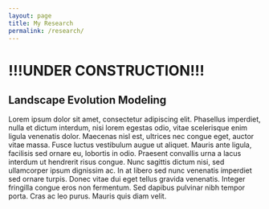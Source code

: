```yaml
---
layout: page
title: My Research
permalink: /research/
---
```

<html>
<head>
<style>
</style>
</head>
<body>
<h1>!!!UNDER CONSTRUCTION!!!</h1>
<h2>Landscape Evolution Modeling</h2>

<p><canvas id="myCanvas" width = "300" height ="300" onmousedown="mouse_down(event)" onmouseup = "mouse_up(event)" onmousemove = "rain_loc(event)" onmouseout = "mouse_up(event)" style="float: right;margin-left:15px;"></canvas>
<script src="/assets/js/lem.js" type="text/javascript"></script>
Lorem ipsum dolor sit amet, consectetur adipiscing elit. Phasellus imperdiet, nulla et dictum interdum, nisi lorem egestas odio, vitae scelerisque enim ligula venenatis dolor. Maecenas nisl est, ultrices nec congue eget, auctor vitae massa. Fusce luctus vestibulum augue ut aliquet. Mauris ante ligula, facilisis sed ornare eu, lobortis in odio. Praesent convallis urna a lacus interdum ut hendrerit risus congue. Nunc sagittis dictum nisi, sed ullamcorper ipsum dignissim ac. In at libero sed nunc venenatis imperdiet sed ornare turpis. Donec vitae dui eget tellus gravida venenatis. Integer fringilla congue eros non fermentum. Sed dapibus pulvinar nibh tempor porta. Cras ac leo purus. Mauris quis diam velit.</p>


<!--
<p><img src="/assets/research/foutput.gif" alt="Drainage Networks" style="width:400px;height:400px;margin-left:15px;float: right">
Lorem ipsum dolor sit amet, consectetur adipiscing elit. Phasellus imperdiet, nulla et dictum interdum, nisi lorem egestas odio, vitae scelerisque enim ligula venenatis dolor. Maecenas nisl est, ultrices nec congue eget, auctor vitae massa. Fusce luctus vestibulum augue ut aliquet. Mauris ante ligula, facilisis sed ornare eu, lobortis in odio. Praesent convallis urna a lacus interdum ut hendrerit risus congue. Nunc sagittis dictum nisi, sed ullamcorper ipsum dignissim ac. In at libero sed nunc venenatis imperdiet sed ornare turpis. Donec vitae dui eget tellus gravida venenatis. Integer fringilla congue eros non fermentum. Sed dapibus pulvinar nibh tempor porta. Cras ac leo purus. Mauris quis diam velit.</p>
-->

</body>
</html>



